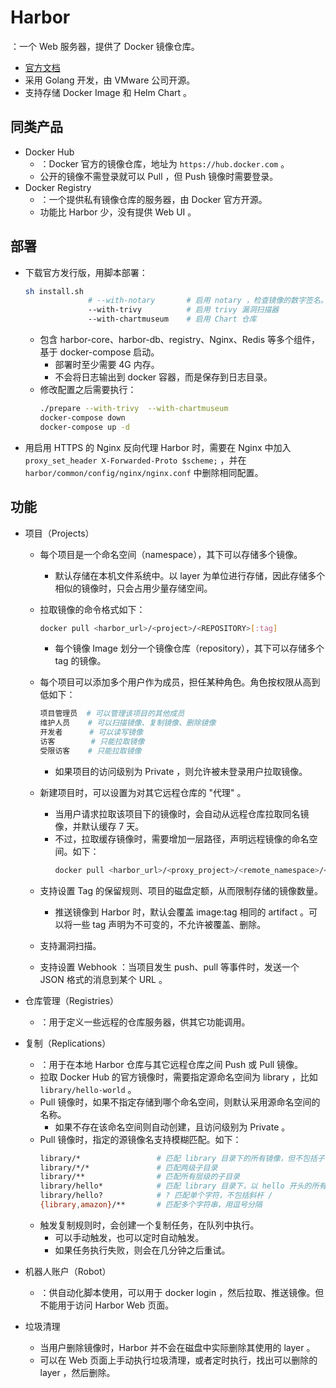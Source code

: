 # Harbor

：一个 Web 服务器，提供了 Docker 镜像仓库。
- [官方文档](https://goharbor.io/docs/2.2.0/)
- 采用 Golang 开发，由 VMware 公司开源。
- 支持存储 Docker Image 和 Helm Chart 。

## 同类产品

- Docker Hub
  - ：Docker 官方的镜像仓库，地址为 `https://hub.docker.com` 。
  - 公开的镜像不需登录就可以 Pull ，但 Push 镜像时需要登录。
- Docker Registry
  - ：一个提供私有镜像仓库的服务器，由 Docker 官方开源。
  - 功能比 Harbor 少，没有提供 Web UI 。

## 部署

- 下载官方发行版，用脚本部署：
  ```sh
  sh install.sh
                # --with-notary       # 启用 notary ，检查镜像的数字签名。这需要 Harbor 采用 HTTPS
                --with-trivy          # 启用 trivy 漏洞扫描器
                --with-chartmuseum    # 启用 Chart 仓库
  ```
  - 包含 harbor-core、harbor-db、registry、Nginx、Redis 等多个组件，基于 docker-compose 启动。
    - 部署时至少需要 4G 内存。
    - 不会将日志输出到 docker 容器，而是保存到日志目录。
  - 修改配置之后需要执行：
    ```sh
    ./prepare --with-trivy  --with-chartmuseum
    docker-compose down
    docker-compose up -d
    ```
- 用启用 HTTPS 的 Nginx 反向代理 Harbor 时，需要在 Nginx 中加入 `proxy_set_header X-Forwarded-Proto $scheme;` ，并在 `harbor/common/config/nginx/nginx.conf` 中删除相同配置。

## 功能

- 项目（Projects）
  - 每个项目是一个命名空间（namespace），其下可以存储多个镜像。
    - 默认存储在本机文件系统中。以 layer 为单位进行存储，因此存储多个相似的镜像时，只会占用少量存储空间。
  - 拉取镜像的命令格式如下：
    ```sh
    docker pull <harbor_url>/<project>/<REPOSITORY>[:tag]
    ```
    - 每个镜像 Image 划分一个镜像仓库（repository），其下可以存储多个 tag 的镜像。
  - 每个项目可以添加多个用户作为成员，担任某种角色。角色按权限从高到低如下：
    ```sh
    项目管理员  # 可以管理该项目的其他成员
    维护人员    # 可以扫描镜像、复制镜像、删除镜像
    开发者      # 可以读写镜像
    访客        # 只能拉取镜像
    受限访客    # 只能拉取镜像
    ```
    - 如果项目的访问级别为 Private ，则允许被未登录用户拉取镜像。

  - 新建项目时，可以设置为对其它远程仓库的 "代理" 。
    - 当用户请求拉取该项目下的镜像时，会自动从远程仓库拉取同名镜像，并默认缓存 7 天。
    - 不过，拉取缓存镜像时，需要增加一层路径，声明远程镜像的命名空间。如下：
      ```sh
      docker pull <harbor_url>/<proxy_project>/<remote_namespace>/<REPOSITORY>[:tag]
      ```
  - 支持设置 Tag 的保留规则、项目的磁盘定额，从而限制存储的镜像数量。
    - 推送镜像到 Harbor 时，默认会覆盖 image:tag 相同的 artifact 。可以将一些 tag 声明为不可变的，不允许被覆盖、删除。
  - 支持漏洞扫描。
  - 支持设置 Webhook ：当项目发生 push、pull 等事件时，发送一个 JSON 格式的消息到某个 URL 。

- 仓库管理（Registries）
  - ：用于定义一些远程的仓库服务器，供其它功能调用。

- 复制（Replications）
  - ：用于在本地 Harbor 仓库与其它远程仓库之间 Push 或 Pull 镜像。
  - 拉取 Docker Hub 的官方镜像时，需要指定源命名空间为 library ，比如 `library/hello-world` 。
  - Pull 镜像时，如果不指定存储到哪个命名空间，则默认采用源命名空间的名称。
    - 如果不存在该命名空间则自动创建，且访问级别为 Private 。
  - Pull 镜像时，指定的源镜像名支持模糊匹配。如下：
    ```sh
    library/*                 # 匹配 library 目录下的所有镜像，但不包括子目录
    library/*/*               # 匹配两级子目录
    library/**                # 匹配所有层级的子目录
    library/hello*            # 匹配 library 目录下，以 hello 开头的所有镜像
    library/hello?            # ? 匹配单个字符，不包括斜杆 /
    {library,amazon}/**       # 匹配多个字符串，用逗号分隔
    ```
  - 触发复制规则时，会创建一个复制任务，在队列中执行。
    - 可以手动触发，也可以定时自动触发。
    - 如果任务执行失败，则会在几分钟之后重试。

- 机器人账户（Robot）
  - ：供自动化脚本使用，可以用于 docker login ，然后拉取、推送镜像。但不能用于访问 Harbor Web 页面。

- 垃圾清理
  - 当用户删除镜像时，Harbor 并不会在磁盘中实际删除其使用的 layer 。
  - 可以在 Web 页面上手动执行垃圾清理，或者定时执行，找出可以删除的 layer ，然后删除。
